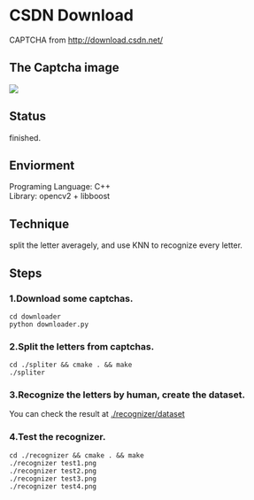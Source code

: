 # CSDN Download
CAPTCHA from http://download.csdn.net/

## The Captcha image
![](../csdn.png)  

## Status
finished.

## Enviorment
Programing Language: C++  
Library: opencv2 + libboost

## Technique
split the letter averagely, and use KNN to recognize every letter.

## Steps
### 1.Download some captchas.
``` shell
cd downloader
python downloader.py
```
### 2.Split the letters from captchas.  
``` shell
cd ./spliter && cmake . && make
./spliter
```
### 3.Recognize the letters by human, create the dataset.  
You can check the result at [./recognizer/dataset](./recognizer/dataset)

### 4.Test the recognizer.
```
cd ./recognizer && cmake . && make
./recognizer test1.png
./recognizer test2.png
./recognizer test3.png
./recognizer test4.png
```
